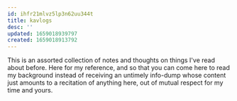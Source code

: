 ```yaml
---
id: ihfr21mlvz5lp3n62uu344t
title: kavlogs
desc: ''
updated: 1659018939797
created: 1659018913792
---
```

This is an assorted collection of notes and thoughts on things I've read about before. Here for my reference, and so that you can come here to read my background instead of receiving an untimely info-dump whose content just amounts to a recitation of anything here, out of mutual respect for my time and yours.